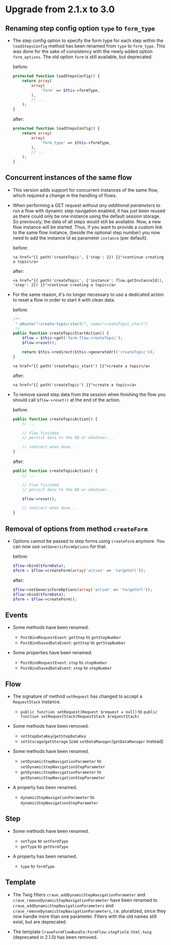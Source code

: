 # Upgrade from 2.1.x to 3.0

## Renaming step config option `type` to `form_type`

- The step config option to specify the form type for each step within the `loadStepsConfig` method has been renamed
  from `type` to `form_type`. This was done for the sake of consistency with the newly added option `form_options`.
  The old option `form` is still available, but deprecated.

	before:
	```php
	protected function loadStepsConfig() {
		return array(
			array(
				'form' => $this->formType,
			),
			// ...
		);
	}
	```

	after:
	```php
	protected function loadStepsConfig() {
		return array(
			array(
				'form_type' => $this->formType,
			),
			// ...
		);
	}
	```

## Concurrent instances of the same flow

- This version adds support for concurrent instances of the same flow, which required a change in the handling of flows.

- When performing a GET request _without any additional parameters_ to run a flow with dynamic step navigation enabled,
  it has just been reused as there could only be one instance using the default session storage. So previously, the
  data of all steps would still be available. Now, a new flow instance will be started. Thus, if you want to provide a
  custom link to the same flow instance, (beside the optional step number) you now need to add the instance id as
  parameter `instance` (per default).

	before:
	```twig
	<a href="{{ path('createTopic', {'step': 2}) }}">continue creating a topic</a>
	```

	after:
	```twig
	<a href="{{ path('createTopic', {'instance': flow.getInstanceId(), 'step': 2}) }}">continue creating a topic</a>
	```

- For the same reason, it's no longer necessary to use a dedicated action to reset a flow in order to start it with
  clean data.

	before:
	```php
	/**
	 * @Route("/create-topic/start/", name="createTopic_start")
	 */
	public function createTopicStartAction() {
		$flow = $this->get('form.flow.createTopic');
		$flow->reset();

		return $this->redirect($this->generateUrl('createTopic'));
	}
	```
	```twig
	<a href="{{ path('createTopic_start') }}">create a topic</a>
	```

	after:
	```twig
	<a href="{{ path('createTopic') }}">create a topic</a>
	```

- To remove saved step data from the session when finishing the flow you should call `$flow->reset()` at the end of the
  action.

	before:
	```php
	public function createTopicAction() {
		// ...

		// flow finished
		// persist data to the DB or whatever...

		// redirect when done...
	}
	```

	after:
	```php
	public function createTopicAction() {
		// ...

		// flow finished
		// persist data to the DB or whatever...

		$flow->reset();

		// redirect when done...
	}
	```

## Removal of options from method `createForm`

- Options cannot be passed to step forms using `createForm` anymore. You can now use `setGenericFormOptions` for that.

	before:
	```php
	$flow->bind($formData);
	$form = $flow->createForm(array('action' => 'targetUrl'));
	```

	after:
	```php
	$flow->setGenericFormOptions(array('action' => 'targetUrl'));
	$flow->bind($formData);
	$form = $flow->createForm();
	```

## Events

- Some methods have been renamed.

	- `PostBindRequestEvent`: `getStep` to `getStepNumber`
	- `PostBindSavedDataEvent`: `getStep` to `getStepNumber`

- Some properties have been renamed.

	- `PostBindRequestEvent`: `step` to `stepNumber`
	- `PostBindSavedDataEvent`: `step` to `stepNumber`

## Flow

- The signature of method `setRequest` has changed to accept a `RequestStack` instance.

	- `public function setRequest(Request $request = null)` to `public function setRequestStack(RequestStack $requestStack)`

- Some methods have been removed.

	- `setStepDataKey`/`getStepDataKey`
	- `setStorage`/`getStorage` (use `setDataManager`/`getDataManager` instead)

- Some methods have been renamed.

	- `setDynamicStepNavigationParameter` to `setDynamicStepNavigationStepParameter`
	- `getDynamicStepNavigationParameter` to `getDynamicStepNavigationStepParameter`

- A property has been renamed.

	- `dynamicStepNavigationParameter` to `dynamicStepNavigationStepParameter`

## Step

- Some methods have been renamed.

	- `setType` to `setFormType`
	- `getType` to `getFormType`

- A property has been renamed.

	- `type` to `formType`

## Template

- The Twig filters `craue_addDynamicStepNavigationParameter` and `craue_removeDynamicStepNavigationParameter` have been
  renamed to `craue_addDynamicStepNavigationParameters` and `craue_removeDynamicStepNavigationParameters`, i.e.
  pluralized, since they now handle more than one parameter. Filters with the old names still exist, but are deprecated.

- The template `CraueFormFlowBundle:FormFlow:stepField.html.twig` (deprecated in 2.1.0) has been removed.
